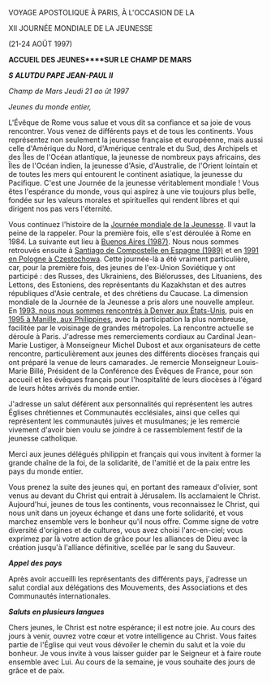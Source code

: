 VOYAGE APOSTOLIQUE À PARIS, À L'OCCASION DE LA

XII JOURNÉE MONDIALE DE LA JEUNESSE

(21-24 AOÛT 1997)

**ACCUEIL DES JEUNES****SUR LE CHAMP DE MARS**

***S*** ***ALUT******DU PAPE JEAN-PAUL II***

*Champ de Mars* *Jeudi 21 ao* *ût 1997*

*Jeunes du monde entier,*

L'Évêque de Rome vous salue et vous dit sa confiance et sa joie de vous rencontrer. Vous venez de différents pays et de tous les continents. Vous représentez non seulement la jeunesse française et européenne, mais aussi celle d'Amérique du Nord, d'Amérique centrale et du Sud, des Archipels et des Îles de l'Océan atlantique, la jeunesse de nombreux pays africains, des Îles de l'Océan indien, la jeunesse d'Asie, d'Australie, de l'Orient lointain et de toutes les mers qui entourent le continent asiatique, la jeunesse du Pacifique. C'est une Journée de la jeunesse véritablement mondiale ! Vous êtes l'espérance du monde, vous qui aspirez à une vie toujours plus belle, fondée sur les valeurs morales et spirituelles qui rendent libres et qui dirigent nos pas vers l'éternité.

Vous continuez l'histoire de la [Journée mondiale de la Jeunesse](http://www.vatican.va/gmg/documents/index_fr.html). Il vaut la peine de la rappeler. Pour la première fois, elle s'est déroulée à Rome en 1984. La suivante eut lieu à [Buenos Aires (1987)](http://www.vatican.va/gmg/years/gmg_1987_fr.html). Nous nous sommes retrouvés ensuite à [Santiago de Compostelle en Espagne (1989)](http://www.vatican.va/gmg/years/gmg_1989_fr.html) et en [1991 en Pologne à Czestochowa](http://www.vatican.va/gmg/years/gmg_1991_fr.html). Cette journée-là a été vraiment particulière, car, pour la première fois, des jeunes de l'ex-Union Soviétique y ont participé : des Russes, des Ukrainiens, des Biélorusses, des Lituaniens, des Lettons, des Estoniens, des représentants du Kazakhstan et des autres républiques d'Asie centrale, et des chrétiens du Caucase. La dimension mondiale de la Journée de la Jeunesse a pris alors une nouvelle ampleur. En [1993, nous nous sommes rencontrés à Denver aux États-Unis](http://www.vatican.va/gmg/years/gmg_1993_fr.html), puis en [1995 à Manille, aux Philippines](http://www.vatican.va/gmg/years/gmg_1994-1995_fr.html), avec la participation la plus nombreuse, facilitée par le voisinage de grandes métropoles. La rencontre actuelle se déroule à Paris. J'adresse mes remerciements cordiaux au Cardinal Jean-Marie Lustiger, à Monseigneur Michel Dubost et aux organisateurs de cette rencontre, particulièrement aux jeunes des différents diocèses français qui ont préparé la venue de leurs camarades. Je remercie Monseigneur Louis-Marie Billé, Président de la Conférence des Évêques de France, pour son accueil et les évêques français pour l'hospitalité de leurs diocèses à l'égard de leurs hôtes arrivés du monde entier.

J'adresse un salut déférent aux personnalités qui représentent les autres Églises chrétiennes et Communautés ecclésiales, ainsi que celles qui représentent les communautés juives et musulmanes; je les remercie vivement d'avoir bien voulu se joindre à ce rassemblement festif de la jeunesse catholique.

Merci aux jeunes délégués philippin et français qui vous invitent à former la grande chaîne de la foi, de la solidarité, de l'amitié et de la paix entre les pays du monde entier.

Vous prenez la suite des jeunes qui, en portant des rameaux d'olivier, sont venus au devant du Christ qui entrait à Jérusalem. Ils acclamaient le Christ. Aujourd'hui, jeunes de tous les continents, vous reconnaissez le Christ, qui nous unit dans un joyeux échange et dans une forte solidarité, et vous marchez ensemble vers le bonheur qu'il nous offre. Comme signe de votre diversité d'origines et de cultures, vous avez choisi l'arc-en-ciel; vous exprimez par là votre action de grâce pour les alliances de Dieu avec la création jusqu'à l'alliance définitive, scellée par le sang du Sauveur.

***Appel des pays***

Après avoir accueilli les représentants des différents pays, j'adresse un salut cordial aux délégations des Mouvements, des Associations et des Communautés internationales.

***Saluts en plusieurs langues***

Chers jeunes, le Christ est notre espérance; il est notre joie. Au cours des jours à venir, ouvrez votre cœur et votre intelligence au Christ. Vous faites partie de l'Église qui veut vous dévoiler le chemin du salut et la voie du bonheur. Je vous invite à vous laisser guider par le Seigneur et à faire route ensemble avec Lui. Au cours de la semaine, je vous souhaite des jours de grâce et de paix.